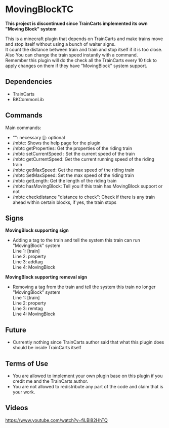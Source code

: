 # MovingBlockTC

**This project is discontinued since TrainCarts implemented its own "Moving Block" system**

This is a minecraft plugin that depends on TrainCarts and make trains move and stop itself without using a bunch of waiter signs.  
It count the distance between train and train and stop itself if it is too close.  
Also You can change the train speed instantly with a command.  
Remember this plugin will do the check all the TrainCarts every 10 tick to apply changes on them if they have "MovingBlock" system support.  

## **Dependencies**
- TrainCarts
- BKCommonLib


## **Commands**
Main commands:
- "": necessary []: optional  
- /mbtc: Shows the help page for the plugin
- /mbtc getProperties: Get the properties of the riding train
- /mbtc setCurrentSpeed <distance > <target speed>: Set the current speed of the train
- /mbtc getCurrentSpeed: Get the current running speed of the riding train
- /mbtc getMaxSpeed: Get the max speed of the riding train
- /mbtc SetMaxSpeed: Set the max speed of the riding train
- /mbtc getLength: Get the length of the riding train
- /mbtc hasMovingBlock: Tell you if this train has MovingBlock support or not
- /mbtc checkdistance "distance to check": Check if there is any train ahead within certain blocks, if yes, the train stops


## **Signs**
**MovingBlock supporting sign**
- Adding a tag to the train and tell the system this train can run "MovingBlock" system  
Line 1: [train]  
Line 2: property  
Line 3: addtag  
Line 4: MovingBlock  

**MovingBlock supporting removal sign**
- Removing a tag from the train and tell the system this train no longer "MovingBlock" system  
Line 1: [train]  
Line 2: property  
Line 3: remtag  
Line 4: MovingBlock  


## **Future**
- Currently nothing since TrainCarts author said that what this plugin does should be inside TrainCarts itself

## **Terms of Use**
- You are allowed to implement your own plugin base on this plugin if you credit me and the TrainCarts author.
- You are not allowed to redistribute any part of the code and claim that is your work.

## **Videos**
https://www.youtube.com/watch?v=fiLBl82HhTQ

